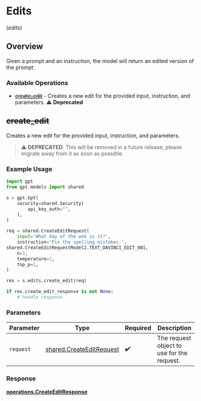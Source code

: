 # Edits
(*edits*)

## Overview

Given a prompt and an instruction, the model will return an edited version of the prompt.

### Available Operations

* [~~create_edit~~](#create_edit) - Creates a new edit for the provided input, instruction, and parameters. :warning: **Deprecated**

## ~~create_edit~~

Creates a new edit for the provided input, instruction, and parameters.

> :warning: **DEPRECATED**: This will be removed in a future release, please migrate away from it as soon as possible.

### Example Usage

```python
import gpt
from gpt.models import shared

s = gpt.Gpt(
    security=shared.Security(
        api_key_auth="",
    ),
)

req = shared.CreateEditRequest(
    input='What day of the wek is it?',
    instruction='Fix the spelling mistakes.',
shared.CreateEditRequestModel2.TEXT_DAVINCI_EDIT_001,
    n=1,
    temperature=1,
    top_p=1,
)

res = s.edits.create_edit(req)

if res.create_edit_response is not None:
    # handle response
```

### Parameters

| Parameter                                                            | Type                                                                 | Required                                                             | Description                                                          |
| -------------------------------------------------------------------- | -------------------------------------------------------------------- | -------------------------------------------------------------------- | -------------------------------------------------------------------- |
| `request`                                                            | [shared.CreateEditRequest](../../models/shared/createeditrequest.md) | :heavy_check_mark:                                                   | The request object to use for the request.                           |


### Response

**[operations.CreateEditResponse](../../models/operations/createeditresponse.md)**

